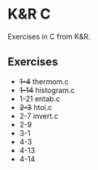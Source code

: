 K&R C
=====

Exercises in C from K&R.

Exercises
---------

- ~~1-4~~ thermom.c 
- ~~1-14~~ histogram.c
- 1-21 entab.c
- ~~2-3~~ htoi.c
- 2-7 invert.c
- 2-9
- 3-1
- 4-3
- 4-13
- 4-14
